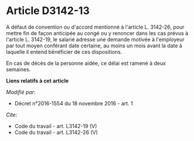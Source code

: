 # Article D3142-13

A défaut de convention ou d'accord mentionné à l'article L. 3142-26, pour mettre fin de façon anticipée au congé ou y
renoncer dans les cas prévus à l'article L. 3142-19, le salarié adresse une demande motivée à l'employeur par tout moyen
conférant date certaine, au moins un mois avant la date à laquelle il entend bénéficier de ces dispositions. 

En cas de décès de la personne aidée, ce délai est ramené à deux semaines.

**Liens relatifs à cet article**

_Modifié par_:

  - Décret n°2016-1554 du 18 novembre 2016 - art. 1

_Cite_:

  - Code du travail - art. L3142-19 (V)
  - Code du travail - art. L3142-26 (V)
